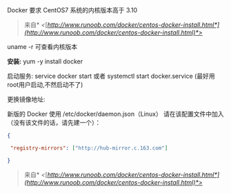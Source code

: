 Docker 要求 CentOS7 系统的内核版本高于 3.10

> 来自* *<*[*http://www.runoob.com/docker/centos-docker-install.html*](http://www.runoob.com/docker/centos-docker-install.html)*>*

 

uname -r 可查看内核版本

 

**安装:**  yum -y install docker

启动服务: service docker start 或者  systemctl start docker.service  (最好用root用户启动,不然启动不了)

 

更换镜像地址:

新版的 Docker 使用 /etc/docker/daemon.json（Linux）  请在该配置文件中加入（没有该文件的话，请先建一个）：

```json
{

 "registry-mirrors": ["http://hub-mirror.c.163.com"]

}
```



> 来自* *<*[*http://www.runoob.com/docker/centos-docker-install.html*](http://www.runoob.com/docker/centos-docker-install.html)*>*

 

 